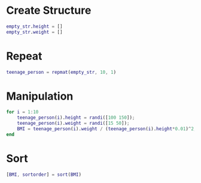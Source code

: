 #   Create Structure
```matlab
empty_str.height = []
empty_str.weight = []
```

#   Repeat
```matlab
teenage_person = repmat(empty_str, 10, 1)
```

#   Manipulation
```matlab
for i = 1:10
    teenage_person(i).height = randi([100 150]);
    teenage_person(i).weight = randi([15 50]);
    BMI = teenage_person(i).weight / (teenage_person(i).height*0.01)^2;
end
```

#   Sort
```matlab
[BMI, sortorder] = sort(BMI)
```
